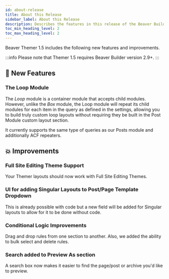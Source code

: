 ```yaml
---
id: about-release
title: About this Release
sidebar_label: About this Release
description: Describes the features in this release of the Beaver Builder Themer plugin.
toc_min_heading_level: 2
toc_max_heading_level: 2
---
```


Beaver Themer 1.5 includes the following new features and improvements.

:::info
Please note that Themer 1.5 requires Beaver Builder version 2.9+.
:::

## :rocket: New Features

### The Loop Module

The _Loop_ module is a container module that accepts child modules. However, unlike the _Box_ module, the Loop module will repeat its child modules for each item in the query as defined in the settings, allowing you to build truly custom loop layouts without requiring they be built in the Post Module custom layout section.

It currently supports the same type of queries as our Posts module and additionally ACF repeaters.

## :boom: Improvements

### Full Site Editing Theme Support

Your Themer layouts should now work with Full Site Editing Themes.

### UI for adding Singular Layouts to Post/Page Template Dropdown

This is already possible with code but a new field will be added for Singular layouts to allow for it to be done without code.

### Conditional Logic Improvements

Drag and drop rules from one section to another. Also, we added the ability to bulk select and delete rules.

### Search added to Preview As section

A search box now makes it easier to find the page/post or archive you'd like to preview.
